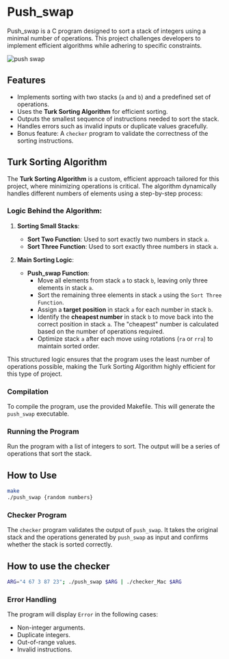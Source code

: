 # Push_swap

Push_swap is a C program designed to sort a stack of integers using a minimal number of operations. This project challenges developers to implement efficient algorithms while adhering to specific constraints.

![push swap](https://github.com/roma-sh/push_swap/blob/master/images/push_swap.gif)

## Features

- Implements sorting with two stacks (`a` and `b`) and a predefined set of operations.
- Uses the **Turk Sorting Algorithm** for efficient sorting.
- Outputs the smallest sequence of instructions needed to sort the stack.
- Handles errors such as invalid inputs or duplicate values gracefully.
- Bonus feature: A `checker` program to validate the correctness of the sorting instructions.

## Turk Sorting Algorithm

The **Turk Sorting Algorithm** is a custom, efficient approach tailored for this project, where minimizing operations is critical. The algorithm dynamically handles different numbers of elements using a step-by-step process:

### Logic Behind the Algorithm:

1. **Sorting Small Stacks**:
   - **Sort Two Function**: Used to sort exactly two numbers in stack `a`.
   - **Sort Three Function**: Used to sort exactly three numbers in stack `a`.

2. **Main Sorting Logic**:
   - **Push_swap Function**:
     - Move all elements from stack `a` to stack `b`, leaving only three elements in stack `a`.
     - Sort the remaining three elements in stack `a` using the `Sort Three Function`.
     - Assign a **target position** in stack `a` for each number in stack `b`.
     - Identify the **cheapest number** in stack `b` to move back into the correct position in stack `a`. The "cheapest" number is
       calculated based on the number of operations required.
     - Optimize stack `a` after each move using rotations (`ra` or `rra`) to maintain sorted order.

This structured logic ensures that the program uses the least number of operations possible, making the Turk Sorting Algorithm highly efficient for this type of project.


### Compilation
To compile the program, use the provided Makefile. This will generate the `push_swap` executable.

### Running the Program
Run the program with a list of integers to sort. The output will be a series of operations that sort the stack.

## How to Use
```bash
make
./push_swap {random numbers}
```

### Checker Program
The `checker` program validates the output of `push_swap`. It takes the original stack and the operations generated by `push_swap` as input and confirms whether the stack is sorted correctly.

## How to use the checker
``` bash
ARG="4 67 3 87 23"; ./push_swap $ARG | ./checker_Mac $ARG
```

### Error Handling
The program will display `Error` in the following cases:
- Non-integer arguments.
- Duplicate integers.
- Out-of-range values.
- Invalid instructions.
